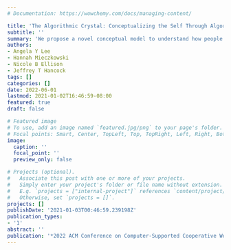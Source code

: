 ```yaml
---
# Documentation: https://wowchemy.com/docs/managing-content/

title: 'The Algorithmic Crystal: Conceptualizing the Self Through Algorithmic Personalization on TikTok'
subtitle: ''
summary: 'We propose a novel conceptual model to understand how people think about and interact with personalized algorithmic systems. [(PDF - Accepted Version)](https://drive.google.com/file/d/1f3MpDVI9YG-_TylwE1d8bvOz0Wy0QCZn/view)'
authors:
- Angela Y Lee
- Hannah Mieczkowski
- Nicole B Ellison
- Jeffrey T Hancock
tags: []
categories: []
date: 2022-06-01
lastmod: 2021-01-02T16:46:59-08:00
featured: true
draft: false

# Featured image
# To use, add an image named `featured.jpg/png` to your page's folder.
# Focal points: Smart, Center, TopLeft, Top, TopRight, Left, Right, BottomLeft, Bottom, BottomRight.
image:
  caption: ''
  focal_point: ''
  preview_only: false

# Projects (optional).
#   Associate this post with one or more of your projects.
#   Simply enter your project's folder or file name without extension.
#   E.g. `projects = ["internal-project"]` references `content/project/deep-learning/index.md`.
#   Otherwise, set `projects = []`.
projects: []
publishDate: '2021-01-03T00:46:59.239198Z'
publication_types:
- '1'
abstract: ''
publication: '*2022 ACM Conference on Computer-Supported Cooperative Work and Social Computing (CSCW)*'
---
```


